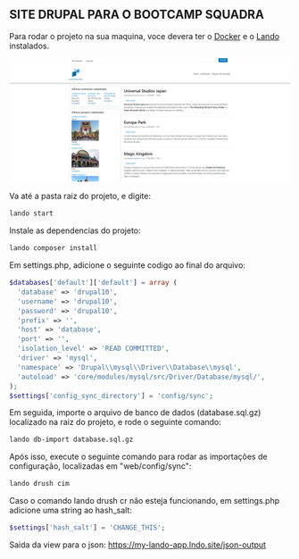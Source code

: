 ## SITE DRUPAL PARA O BOOTCAMP SQUADRA

Para rodar o projeto na sua maquina, voce devera ter o [Docker](https://docs.docker.com/engine/install/) e o [Lando](https://docs.lando.dev/getting-started/) instalados.

![Home do projeto](home.png)

Va até a pasta raiz do projeto, e digite:

```bash
lando start
```

Instale as dependencias do projeto:

```bash
lando composer install
```

Em settings.php, adicione o seguinte codigo ao final do arquivo:

```php
$databases['default']['default'] = array (
  'database' => 'drupal10',
  'username' => 'drupal10',
  'password' => 'drupal10',
  'prefix' => '',
  'host' => 'database',
  'port' => '',
  'isolation_level' => 'READ COMMITTED',
  'driver' => 'mysql',
  'namespace' => 'Drupal\\mysql\\Driver\\Database\\mysql',
  'autoload' => 'core/modules/mysql/src/Driver/Database/mysql/',
);
$settings['config_sync_directory'] = 'config/sync';
```

Em seguida, importe o arquivo de banco de dados (database.sql.gz) localizado na raiz do projeto, e rode o seguinte comando:

```bash
lando db-import database.sql.gz
```

Após isso, execute o seguinte comando para rodar as importações de configuração, localizadas em "web/config/sync":

```bash
lando drush cim
```

Caso o comando lando drush cr não esteja funcionando, em settings.php adicione uma string ao hash_salt:

```php
$settings['hash_salt'] = 'CHANGE_THIS';
```

Saida da view para o json:  https://my-lando-app.lndo.site/json-output

